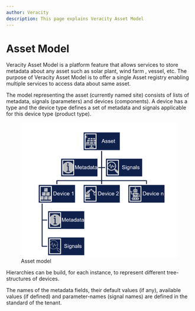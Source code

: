 ```yaml
---
author: Veracity
description: This page explains Veracity Asset Model
---
```


# Asset Model

Veracity Asset Model is a platform feature that allows services to store metadata about any asset such as solar plant, wind farm , vessel, etc. 
The purpose of Veracity Asset Model is to offer a single Asset registry enabling multiple services to access data about same asset. 

The model representing the asset (currently named site) consists of lists of metadata, signals (parameters) and devices (components). A device has a type and the device type defines a set of metadata  and signals applicable for this device type (product type).

<figure>
	<img src="assets/assetmodel.png"/>
	<figcaption>Asset model</figcaption>
</figure>


Hierarchies can be build, for each instance, to represent different tree-structures of devices.

The names of the metadata fields, their default values (if any), available values (if defined) and parameter-names (signal names) are defined in the standard of the tenant.